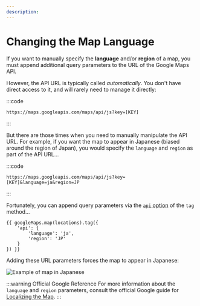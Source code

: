 ```yaml
---
description:
---
```


# Changing the Map Language

If you want to manually specify the **language** and/or **region** of a map, you must append additional query parameters to the URL of the Google Maps API.

However, the API URL is typically called _automatically_. You don't have direct access to it, and will rarely need to manage it directly:

:::code
```twig Default API URL
https://maps.googleapis.com/maps/api/js?key=[KEY]
```
:::

But there are those times when you need to manually manipulate the API URL. For example, if you want the map to appear in Japanese (biased around the region of Japan), you would specify the `language` and `region` as part of the API URL...

:::code
```twig API URL with Language & Region Parameters
https://maps.googleapis.com/maps/api/js?key=[KEY]&language=ja&region=JP
```
:::

Fortunately, you can append query parameters via the [`api` option](/dynamic-maps/twig-php-methods/#tag-options) of the `tag` method...

```twig
{{ googleMaps.map(locations).tag({
    'api': {
        'language': 'ja',
        'region': 'JP'
    }
}) }}
```

Adding these URL parameters forces the map to appear in Japanese:

<img class="dropshadow" :src="$withBase('/images/maps/japanese.png')" alt="Example of map in Japanese">

:::warning Official Google Reference
For more information about the `language` and `region` parameters, consult the official Google guide for [Localizing the Map](https://developers.google.com/maps/documentation/javascript/localization).
:::
